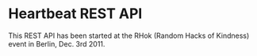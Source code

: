 Heartbeat REST API
==================

This REST API has been started at the RHok (Random Hacks of Kindness) event
in Berlin, Dec. 3rd 2011.

